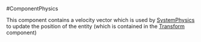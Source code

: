 #ComponentPhysics

This component contains a velocity vector which is used by [SystemPhysics](../Systems/SystemPhysics.md) to update the position of the entity (which is contained in the [Transform](ComponentTransform) component)